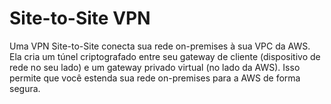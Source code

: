 # Site-to-Site VPN

Uma VPN Site-to-Site conecta sua rede on-premises à sua VPC da AWS. Ela cria um túnel criptografado entre seu gateway de cliente (dispositivo de rede no seu lado) e um gateway privado virtual (no lado da AWS). Isso permite que você estenda sua rede on-premises para a AWS de forma segura.